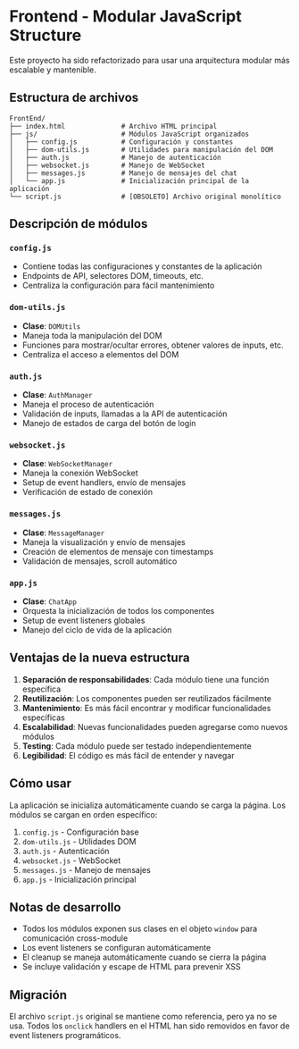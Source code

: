 # Frontend - Modular JavaScript Structure

Este proyecto ha sido refactorizado para usar una arquitectura modular más escalable y mantenible.

## Estructura de archivos

```
FrontEnd/
├── index.html              # Archivo HTML principal
├── js/                     # Módulos JavaScript organizados
│   ├── config.js           # Configuración y constantes
│   ├── dom-utils.js        # Utilidades para manipulación del DOM
│   ├── auth.js             # Manejo de autenticación
│   ├── websocket.js        # Manejo de WebSocket
│   ├── messages.js         # Manejo de mensajes del chat
│   └── app.js              # Inicialización principal de la aplicación
└── script.js               # [OBSOLETO] Archivo original monolítico
```

## Descripción de módulos

### `config.js`
- Contiene todas las configuraciones y constantes de la aplicación
- Endpoints de API, selectores DOM, timeouts, etc.
- Centraliza la configuración para fácil mantenimiento

### `dom-utils.js`
- **Clase**: `DOMUtils`
- Maneja toda la manipulación del DOM
- Funciones para mostrar/ocultar errores, obtener valores de inputs, etc.
- Centraliza el acceso a elementos del DOM

### `auth.js`
- **Clase**: `AuthManager`
- Maneja el proceso de autenticación
- Validación de inputs, llamadas a la API de autenticación
- Manejo de estados de carga del botón de login

### `websocket.js`
- **Clase**: `WebSocketManager`
- Maneja la conexión WebSocket
- Setup de event handlers, envío de mensajes
- Verificación de estado de conexión

### `messages.js`
- **Clase**: `MessageManager`
- Maneja la visualización y envío de mensajes
- Creación de elementos de mensaje con timestamps
- Validación de mensajes, scroll automático

### `app.js`
- **Clase**: `ChatApp`
- Orquesta la inicialización de todos los componentes
- Setup de event listeners globales
- Manejo del ciclo de vida de la aplicación

## Ventajas de la nueva estructura

1. **Separación de responsabilidades**: Cada módulo tiene una función específica
2. **Reutilización**: Los componentes pueden ser reutilizados fácilmente
3. **Mantenimiento**: Es más fácil encontrar y modificar funcionalidades específicas
4. **Escalabilidad**: Nuevas funcionalidades pueden agregarse como nuevos módulos
5. **Testing**: Cada módulo puede ser testado independientemente
6. **Legibilidad**: El código es más fácil de entender y navegar

## Cómo usar

La aplicación se inicializa automáticamente cuando se carga la página. Los módulos se cargan en orden específico:

1. `config.js` - Configuración base
2. `dom-utils.js` - Utilidades DOM
3. `auth.js` - Autenticación
4. `websocket.js` - WebSocket
5. `messages.js` - Manejo de mensajes
6. `app.js` - Inicialización principal

## Notas de desarrollo

- Todos los módulos exponen sus clases en el objeto `window` para comunicación cross-module
- Los event listeners se configuran automáticamente
- El cleanup se maneja automáticamente cuando se cierra la página
- Se incluye validación y escape de HTML para prevenir XSS

## Migración

El archivo `script.js` original se mantiene como referencia, pero ya no se usa. Todos los `onclick` handlers en el HTML han sido removidos en favor de event listeners programáticos.
